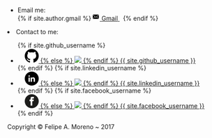 <div class="container text-center">
  <ul class="contact-list">
    <li> Email me: </li>
    {% if site.author.gmail %}
      <a href="mailto:{{ site.author.gmail }}">
        <span class="icon icon--email">
          <svg viewBox="0 0 16 16" width="16px" height="16px">
              <path d="M7,9L5.268,7.484l-4.952,4.245C0.496,11.896,0.739,12,1.007,12h11.986 c0.267,0,0.509-0.104,0.688-0.271L8.732,7.484L7,9z M13.684,2.271C13.504,2.103,13.262,2,12.993,2H1.007C0.74,2,0.498,2.104,0.318,2.273L7,8 L13.684,2.271z"/>
            <polygon points="0,2.878 0,11.186 4.833,7.079"/>
            <polygon points="9.167,7.079 14,11.186 14,2.875"/>
          </svg>
        </span>
        <span class="email">Gmail</span>
      </a>&nbsp;
    {% endif %}
    <br>
  </ul>
</div>
<div class="container text-center">
  <li> Contact to me: </li>
  <ul class="social-media-list">
    {% if site.github_username %}
      <li>
        <a href="https://github.com/{{ site.github_username }}">
          <span class="icon icon--github">
            <svg viewBox="0 0 16 16" width="16px" height="16px">
              {% if page.layout != "post"%}
                <img src="../assets/imgs/socialnetwork/github_32.png"/>
              {% else %}
                <img src="../../../../../assets/imgs/socialnetwork/github_32.png"/>
              {% endif %}
            </svg>
          </span>
          <span class="username">{{ site.github_username }}</span>
        </a>
      </li>
    {% endif %}
    {% if site.linkedin_username %}
      <li>
        <a href="https://linkedin.com/in/{{ site.linkedin_username }}">
          <span class="icon icon--linkedin">
            <svg viewBox="0 0 16 16" width="16px" height="16px">
              {% if page.layout != "post"%}
                <img src="../assets/imgs/socialnetwork/linkedin_32.png"/>
              {% else %}
                <img src="../../../../../assets/imgs/socialnetwork/linkedin_32.png"/>
              {% endif %}
            </svg>
          </span>
          <span class="username">{{ site.linkedin_username }}</span>
        </a>
      </li>
    {% endif %}
    {% if site.facebook_username %}
      <li>
        <a href="https://www.facebook.com/{{ site.facebook_username }}">
          <span class="icon icon--facebook">
            <svg viewBox="0 0 16 16" width="16px" height="16px">
              {% if page.layout != "post"%}
                <img src="../assets/imgs/socialnetwork/facebook_32.png"/>
              {% else %}
                <img src="../../../../../assets/imgs/socialnetwork/facebook_32.png"/>
              {% endif %}
            </svg>
          </span>
          <span class="username">{{ site.facebook_username }}</span>
        </a>
      </li>
    {% endif %}
  </ul>
</div>
<div class="container text-center">
  <p> Copyright &copy; Felipe A. Moreno ~ 2017</p>
</div>
